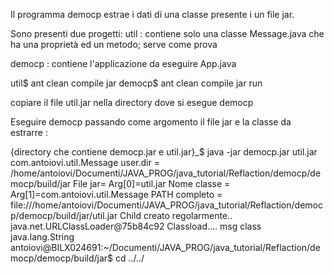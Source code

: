
Il programma democp estrae i dati di una classe presente i un file jar.


Sono presenti due progetti:
util : contiene solo una classe Message.java che ha una proprietà ed un metodo; serve come prova

democp : contiene l'applicazione da eseguire App.java


util$ ant clean compile jar 
democp$ ant clean compile jar run 

copiare il file util.jar nella directory dove si esegue democp

Eseguire democp passando come argomento il file jar e la classe da estrarre :

{directory che contiene democp.jar e util.jar}_$ java   -jar democp.jar util.jar com.antoiovi.util.Message
user.dir = /home/antoiovi/Documenti/JAVA_PROG/java_tutorial/Reflaction/democp/democp/build/jar
File jar= Arg[0]=util.jar
Nome classe = Arg[1]=com.antoiovi.util.Message
PATH completo = file:///home/antoiovi/Documenti/JAVA_PROG/java_tutorial/Reflaction/democp/democp/build/jar/util.jar
Child creato regolarmente.. java.net.URLClassLoader@75b84c92
Classload....
msg
class java.lang.String
antoiovi@BILX024691:~/Documenti/JAVA_PROG/java_tutorial/Reflaction/democp/democp/build/jar$ cd ../../

